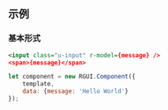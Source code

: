 ## 示例
### 基本形式

<div class="m-example"></div>

```xml
<input class="u-input" r-model={message} />
<span>{message}</span>
```

```javascript
let component = new RGUI.Component({
    template,
    data: {message: 'Hello World'}
});
```
